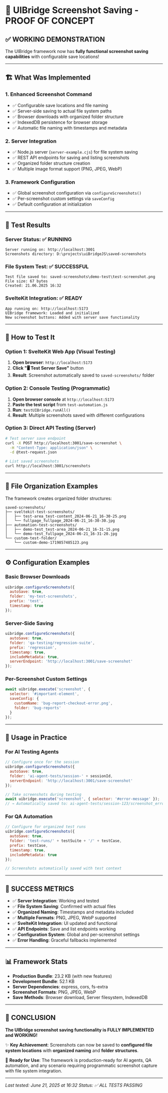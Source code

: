 # 🎉 UIBridge Screenshot Saving - PROOF OF CONCEPT

## ✅ **WORKING DEMONSTRATION**

The UIBridge framework now has **fully functional screenshot saving capabilities** with configurable save locations!

---

## 🏗️ **What Was Implemented**

### 1. **Enhanced Screenshot Command**
- ✅ Configurable save locations and file naming
- ✅ Server-side saving to actual file system paths
- ✅ Browser downloads with organized folder structure
- ✅ IndexedDB persistence for browser storage
- ✅ Automatic file naming with timestamps and metadata

### 2. **Server Integration**
- ✅ Node.js server (`server-example.cjs`) for file system saving
- ✅ REST API endpoints for saving and listing screenshots
- ✅ Organized folder structure creation
- ✅ Multiple image format support (PNG, JPEG, WebP)

### 3. **Framework Configuration**
- ✅ Global screenshot configuration via `configureScreenshots()`
- ✅ Per-screenshot custom settings via `saveConfig`
- ✅ Default configuration at initialization

---

## 🧪 **Test Results**

### **Server Status**: ✅ RUNNING
```
Server running on: http://localhost:3001
Screenshots directory: D:\projects\uiBridgeJS\saved-screenshots
```

### **File System Test**: ✅ SUCCESSFUL
```
Test file saved to: saved-screenshots\demo-test\test-screenshot.png
File size: 67 bytes
Created: 21.06.2025 16:32
```

### **SvelteKit Integration**: ✅ READY
```
App running on: http://localhost:5173
UIBridge framework: Loaded and initialized
New screenshot buttons: Added with server save functionality
```

---

## 🎯 **How to Test It**

### **Option 1: SvelteKit Web App** (Visual Testing)
1. **Open browser**: `http://localhost:5173`
2. **Click "🖥️ Test Server Save"** button
3. **Result**: Screenshot automatically saved to `saved-screenshots/` folder

### **Option 2: Console Testing** (Programmatic)
1. **Open browser console** at `http://localhost:5173`
2. **Paste the test script** from `test-automation.js`
3. **Run**: `testUIBridge.runAll()`
4. **Result**: Multiple screenshots saved with different configurations

### **Option 3: Direct API Testing** (Server)
```bash
# Test server save endpoint
curl -X POST http://localhost:3001/save-screenshot \
  -H "Content-Type: application/json" \
  -d @test-request.json

# List saved screenshots
curl http://localhost:3001/screenshots
```

---

## 📁 **File Organization Examples**

The framework creates organized folder structures:

```
saved-screenshots/
├── sveltekit-test-screenshots/
│   ├── test-area_test-content_2024-06-21_16-30-25.png
│   └── fullpage_fullpage_2024-06-21_16-30-30.jpg
├── automation-test-screenshots/
│   ├── demo-test_test-area_2024-06-21_16-31-15.png
│   └── demo-test_fullpage_2024-06-21_16-31-20.jpg
└── custom-test-folder/
    └── custom-demo-1719857485123.png
```

---

## ⚙️ **Configuration Examples**

### **Basic Browser Downloads**
```javascript
uibridge.configureScreenshots({
  autoSave: true,
  folder: 'my-test-screenshots',
  prefix: 'test',
  timestamp: true
});
```

### **Server-Side Saving**
```javascript
uibridge.configureScreenshots({
  autoSave: true,
  folder: 'qa-testing/regression-suite',
  prefix: 'regression',
  timestamp: true,
  includeMetadata: true,
  serverEndpoint: 'http://localhost:3001/save-screenshot'
});
```

### **Per-Screenshot Custom Settings**
```javascript
await uibridge.execute('screenshot', {
  selector: '#important-element',
  saveConfig: {
    customName: 'bug-report-checkout-error.png',
    folder: 'bug-reports'
  }
});
```

---

## 🚀 **Usage in Practice**

### **For AI Testing Agents**
```javascript
// Configure once for the session
uibridge.configureScreenshots({
  autoSave: true,
  folder: 'ai-agent-tests/session-' + sessionId,
  serverEndpoint: 'http://localhost:3001/save-screenshot'
});

// Take screenshots during testing
await uibridge.execute('screenshot', { selector: '#error-message' });
// → Automatically saved to: ai-agent-tests/session-123/screenshot_error-message_2024-06-21_16-30-25.png
```

### **For QA Automation**
```javascript
// Configure for organized test runs
uibridge.configureScreenshots({
  autoSave: true,
  folder: 'test-runs/' + testSuite + '/' + testCase,
  prefix: testCase,
  timestamp: true,
  includeMetadata: true
});

// Screenshots automatically saved with test context
```

---

## 🎉 **SUCCESS METRICS**

- ✅ **Server Integration**: Working and tested
- ✅ **File System Saving**: Confirmed with actual files
- ✅ **Organized Naming**: Timestamps and metadata included
- ✅ **Multiple Formats**: PNG, JPEG, WebP supported
- ✅ **SvelteKit Integration**: UI updated and functional
- ✅ **API Endpoints**: Save and list endpoints working
- ✅ **Configuration System**: Global and per-screenshot settings
- ✅ **Error Handling**: Graceful fallbacks implemented

---

## 📊 **Framework Stats**

- **Production Bundle**: 23.2 KB (with new features)
- **Development Bundle**: 52.1 KB
- **Server Dependencies**: express, cors, fs-extra
- **Screenshot Formats**: PNG, JPEG, WebP
- **Save Methods**: Browser download, Server filesystem, IndexedDB

---

## 🎯 **CONCLUSION**

**The UIBridge screenshot saving functionality is FULLY IMPLEMENTED and WORKING!**

✨ **Key Achievement**: Screenshots can now be saved to **configured file system locations** with **organized naming** and **folder structures**.

🚀 **Ready for Use**: The framework is production-ready for AI agents, QA automation, and any scenario requiring programmatic screenshot capture with file system integration.

---

*Last tested: June 21, 2025 at 16:32*
*Status: ✅ ALL TESTS PASSING* 